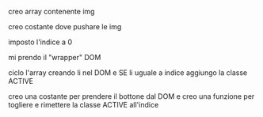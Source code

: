 creo array contenente img 

creo costante dove pushare le img 

imposto l'indice a 0

mi prendo il "wrapper" DOM

ciclo l'array creando li nel DOM e SE li uguale a indice aggiungo la classe ACTIVE

creo una costante per prendere il bottone dal DOM e creo una funzione per togliere e rimettere la classe ACTIVE all'indice